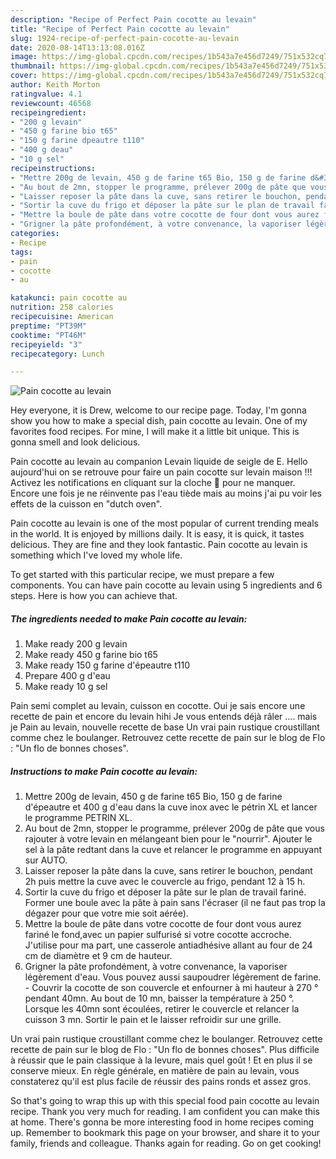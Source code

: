 ```yaml
---
description: "Recipe of Perfect Pain cocotte au levain"
title: "Recipe of Perfect Pain cocotte au levain"
slug: 1924-recipe-of-perfect-pain-cocotte-au-levain
date: 2020-08-14T13:13:08.016Z
image: https://img-global.cpcdn.com/recipes/1b543a7e456d7249/751x532cq70/pain-cocotte-au-levain-photo-principale-de-la-recette.jpg
thumbnail: https://img-global.cpcdn.com/recipes/1b543a7e456d7249/751x532cq70/pain-cocotte-au-levain-photo-principale-de-la-recette.jpg
cover: https://img-global.cpcdn.com/recipes/1b543a7e456d7249/751x532cq70/pain-cocotte-au-levain-photo-principale-de-la-recette.jpg
author: Keith Morton
ratingvalue: 4.1
reviewcount: 46568
recipeingredient:
- "200 g levain"
- "450 g farine bio t65"
- "150 g farine dpeautre t110"
- "400 g deau"
- "10 g sel"
recipeinstructions:
- "Mettre 200g de levain, 450 g de farine t65 Bio, 150 g de farine d&#39;épeautre et 400 g d&#39;eau dans la cuve inox avec le pétrin XL et lancer le programme PETRIN XL."
- "Au bout de 2mn, stopper le programme, prélever 200g de pâte que vous rajouter à votre levain en mélangeant bien pour le &#34;nourrir&#34;. Ajouter le sel à la pâte redtant dans la cuve et relancer le programme en appuyant sur AUTO."
- "Laisser reposer la pâte dans la cuve, sans retirer le bouchon, pendant 2h puis mettre la cuve avec le couvercle au frigo, pendant 12 à 15 h."
- "Sortir la cuve du frigo et déposer la pâte sur le plan de travail fariné. Former une boule avec la pâte à pain sans l&#39;écraser (il ne faut pas trop la dégazer pour que votre mie soit aérée)."
- "Mettre la boule de pâte dans votre cocotte de four dont vous aurez fariné le fond,avec un papier sulfurisé si votre cocotte accroche. J&#39;utilise pour ma part, une casserole antiadhésive allant au four de 24 cm de diamètre et 9 cm de hauteur."
- "Grigner la pâte profondément, à votre convenance, la vaporiser légèrement d&#39;eau. Vous pouvez aussi saupoudrer légèrement de farine. Couvrir la cocotte de son couvercle et enfourner à mi hauteur à 270 ° pendant 40mn. Au bout de 10 mn, baisser la température à 250 °. Lorsque les 40mn sont écoulées, retirer le couvercle et relancer la cuisson 3 mn. Sortir le pain et le laisser refroidir sur une grille."
categories:
- Recipe
tags:
- pain
- cocotte
- au

katakunci: pain cocotte au 
nutrition: 258 calories
recipecuisine: American
preptime: "PT39M"
cooktime: "PT46M"
recipeyield: "3"
recipecategory: Lunch

---
```



![Pain cocotte au levain](https://img-global.cpcdn.com/recipes/1b543a7e456d7249/751x532cq70/pain-cocotte-au-levain-photo-principale-de-la-recette.jpg)

Hey everyone, it is Drew, welcome to our recipe page. Today, I'm gonna show you how to make a special dish, pain cocotte au levain. One of my favorites food recipes. For mine, I will make it a little bit unique. This is gonna smell and look delicious.

Pain cocotte au levain au companion Levain liquide de seigle de E. Hello aujourd&#39;hui on se retrouve pour faire un pain cocotte sur levain maison !!! Activez les notifications en cliquant sur la cloche 🔔 pour ne manquer. Encore une fois je ne réinvente pas l&#39;eau tiède mais au moins j&#39;ai pu voir les effets de la cuisson en &#34;dutch oven&#34;.

Pain cocotte au levain is one of the most popular of current trending meals in the world. It is enjoyed by millions daily. It is easy, it is quick, it tastes delicious. They are fine and they look fantastic. Pain cocotte au levain is something which I've loved my whole life.


To get started with this particular recipe, we must prepare a few components. You can have pain cocotte au levain using 5 ingredients and 6 steps. Here is how you can achieve that.

<!--inarticleads1-->

##### The ingredients needed to make Pain cocotte au levain:

1. Make ready 200 g levain
1. Make ready 450 g farine bio t65
1. Make ready 150 g farine d&#39;épeautre t110
1. Prepare 400 g d&#39;eau
1. Make ready 10 g sel


Pain semi complet au levain, cuisson en cocotte. Oui je sais encore une recette de pain et encore du levain hihi Je vous entends déjà râler …. mais je Pain au levain, nouvelle recette de base Un vrai pain rustique croustillant comme chez le boulanger. Retrouvez cette recette de pain sur le blog de Flo : &#34;Un flo de bonnes choses&#34;. 

<!--inarticleads2-->

##### Instructions to make Pain cocotte au levain:

1. Mettre 200g de levain, 450 g de farine t65 Bio, 150 g de farine d&#39;épeautre et 400 g d&#39;eau dans la cuve inox avec le pétrin XL et lancer le programme PETRIN XL.
1. Au bout de 2mn, stopper le programme, prélever 200g de pâte que vous rajouter à votre levain en mélangeant bien pour le &#34;nourrir&#34;. Ajouter le sel à la pâte redtant dans la cuve et relancer le programme en appuyant sur AUTO.
1. Laisser reposer la pâte dans la cuve, sans retirer le bouchon, pendant 2h puis mettre la cuve avec le couvercle au frigo, pendant 12 à 15 h.
1. Sortir la cuve du frigo et déposer la pâte sur le plan de travail fariné. Former une boule avec la pâte à pain sans l&#39;écraser (il ne faut pas trop la dégazer pour que votre mie soit aérée).
1. Mettre la boule de pâte dans votre cocotte de four dont vous aurez fariné le fond,avec un papier sulfurisé si votre cocotte accroche. J&#39;utilise pour ma part, une casserole antiadhésive allant au four de 24 cm de diamètre et 9 cm de hauteur.
1. Grigner la pâte profondément, à votre convenance, la vaporiser légèrement d&#39;eau. Vous pouvez aussi saupoudrer légèrement de farine. - Couvrir la cocotte de son couvercle et enfourner à mi hauteur à 270 ° pendant 40mn. Au bout de 10 mn, baisser la température à 250 °. Lorsque les 40mn sont écoulées, retirer le couvercle et relancer la cuisson 3 mn. Sortir le pain et le laisser refroidir sur une grille.


Un vrai pain rustique croustillant comme chez le boulanger. Retrouvez cette recette de pain sur le blog de Flo : &#34;Un flo de bonnes choses&#34;. Plus difficile à réussir que le pain classique à la levure, mais quel goût ! Et en plus il se conserve mieux. En règle générale, en matière de pain au levain, vous constaterez qu&#39;il est plus facile de réussir des pains ronds et assez gros. 

So that's going to wrap this up with this special food pain cocotte au levain recipe. Thank you very much for reading. I am confident you can make this at home. There's gonna be more interesting food in home recipes coming up. Remember to bookmark this page on your browser, and share it to your family, friends and colleague. Thanks again for reading. Go on get cooking!
